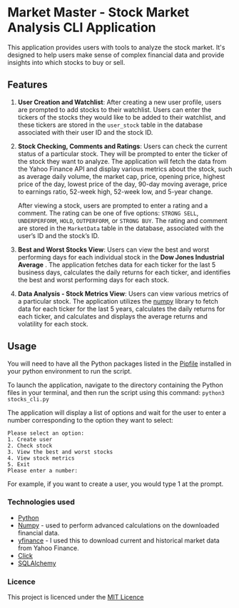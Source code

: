 # Market Master - Stock Market Analysis CLI Application

This application provides users with tools to analyze the stock market. It's designed to help users make sense of complex financial data and provide insights into which stocks to buy or sell.

## Features
1. **User Creation and Watchlist**: After creating a new user profile, users are prompted to add stocks to their watchlist. Users can enter the tickers of the stocks they would like to be added to their watchlist, and these tickers are stored in the `user_stock` table in the database associated with their user ID and the stock ID.

2. **Stock Checking, Comments and Ratings**: Users can check the current status of a particular stock. They will be prompted to enter the ticker of the stock they want to analyze. The application will fetch the data from the Yahoo Finance API and display various metrics about the stock, such as average daily volume, the market cap, price, opening price, highest price of the day, lowest price of the day, 90-day moving average, price to earnings ratio, 52-week high, 52-week low, and 5-year change.

    After viewing a stock, users are prompted to enter a rating and a comment. The rating can be one of five options: `STRONG SELL`, `UNDERPERFORM`, `HOLD`, `OUTPERFORM`, or `STRONG BUY`. The rating and comment are stored in the `MarketData` table in the database, associated with the user’s ID and the stock’s ID.

3. **Best and Worst Stocks View**: Users can view the best and worst performing days for each individual stock in the **Dow Jones Industrial Average** . The application fetches data for each ticker for the last 5 business days, calculates the daily returns for each ticker, and identifies the best and worst performing days for each stock.

4. **Data Analysis - Stock Metrics View**: Users can view various metrics of a particular stock. The application utilizes the [numpy](https://numpy.org/) library to fetch data for each ticker for the last 5 years, calculates the daily returns for each ticker, and calculates and displays the average returns and volatility for each stock.

## Usage
You will need to have all the Python packages listed in the [Pipfile](https://github.com/kev065/market-master/blob/main/Pipfile) installed in your python environment to run the script.

To launch the application, navigate to the directory containing the Python files in your terminal, and then run the script using this command:
    ```
    python3 stocks_cli.py 
    ```

The application will display a list of options and wait for the user to enter a number corresponding to the option they want to select:

```
Please select an option:
1. Create user
2. Check stock
3. View the best and worst stocks
4. View stock metrics
5. Exit
Please enter a number:
```

For example, if you want to create a user, you would type 1 at the prompt.

### Technologies used 
- [Python](https://www.python.org/)
- [Numpy](https://github.com/numpy/numpy/) - used to perform advanced calculations on the downloaded financial data.
- [yfinance](https://github.com/ranaroussi/yfinance/) - I used this to download current and historical market data from Yahoo Finance.
- [Click](https://github.com/pallets/click/)
- [SQLAlchemy](https://www.sqlalchemy.org/)

### Licence
This project is licenced under the [MIT Licence](https://github.com/kev065/market-master/blob/main/LICENSE/)